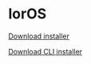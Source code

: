 # lorOS

[Download installer](about:blank)

[Download CLI installer](https://github.com/Quadrid/lorOS/releases/download/v0.2/lorOS.zip)
